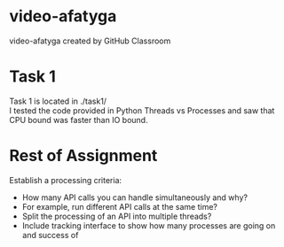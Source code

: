# video-afatyga
video-afatyga created by GitHub Classroom

# Task 1 
Task 1 is located in ./task1/ <br>
I tested the code provided in Python Threads vs Processes and saw that CPU bound was faster than IO bound.

# Rest of Assignment
Establish a processing criteria: <br>
- How many API calls you can handle simultaneously and why?
- For example, run different API calls at the same time?
- Split the processing of an API into multiple threads?
- Include tracking interface to show how many processes are going on and success of 
